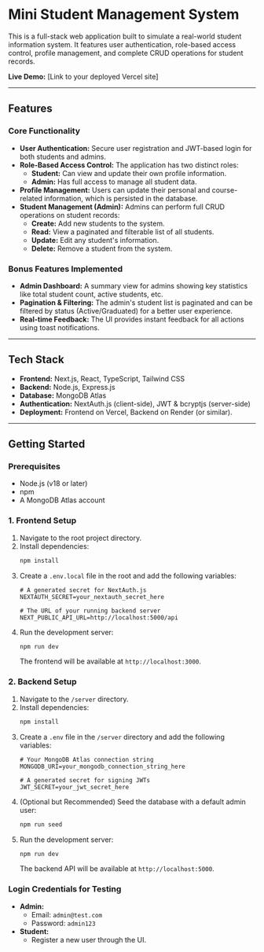 # Mini Student Management System

This is a full-stack web application built to simulate a real-world student information system. It features user authentication, role-based access control, profile management, and complete CRUD operations for student records.

**Live Demo:** [Link to your deployed Vercel site]

---

## Features

### Core Functionality
- **User Authentication:** Secure user registration and JWT-based login for both students and admins.
- **Role-Based Access Control:** The application has two distinct roles:
  - **Student:** Can view and update their own profile information.
  - **Admin:** Has full access to manage all student data.
- **Profile Management:** Users can update their personal and course-related information, which is persisted in the database.
- **Student Management (Admin):** Admins can perform full CRUD operations on student records:
  - **Create:** Add new students to the system.
  - **Read:** View a paginated and filterable list of all students.
  - **Update:** Edit any student's information.
  - **Delete:** Remove a student from the system.

### Bonus Features Implemented
- **Admin Dashboard:** A summary view for admins showing key statistics like total student count, active students, etc.
- **Pagination & Filtering:** The admin's student list is paginated and can be filtered by status (Active/Graduated) for a better user experience.
- **Real-time Feedback:** The UI provides instant feedback for all actions using toast notifications.

---

## Tech Stack

- **Frontend:** Next.js, React, TypeScript, Tailwind CSS
- **Backend:** Node.js, Express.js
- **Database:** MongoDB Atlas
- **Authentication:** NextAuth.js (client-side), JWT & bcryptjs (server-side)
- **Deployment:** Frontend on Vercel, Backend on Render (or similar).

---

## Getting Started

### Prerequisites
- Node.js (v18 or later)
- npm
- A MongoDB Atlas account

### 1. Frontend Setup

1.  Navigate to the root project directory.
2.  Install dependencies:
    ```bash
    npm install
    ```
3.  Create a `.env.local` file in the root and add the following variables:
    ```
    # A generated secret for NextAuth.js
    NEXTAUTH_SECRET=your_nextauth_secret_here

    # The URL of your running backend server
    NEXT_PUBLIC_API_URL=http://localhost:5000/api
    ```
4.  Run the development server:
    ```bash
    npm run dev
    ```
    The frontend will be available at `http://localhost:3000`.

### 2. Backend Setup

1.  Navigate to the `/server` directory.
2.  Install dependencies:
    ```bash
    npm install
    ```
3.  Create a `.env` file in the `/server` directory and add the following variables:
    ```
    # Your MongoDB Atlas connection string
    MONGODB_URI=your_mongodb_connection_string_here

    # A generated secret for signing JWTs
    JWT_SECRET=your_jwt_secret_here
    ```
4.  (Optional but Recommended) Seed the database with a default admin user:
    ```bash
    npm run seed
    ```
5.  Run the development server:
    ```bash
    npm run dev
    ```
    The backend API will be available at `http://localhost:5000`.

### Login Credentials for Testing

-   **Admin:**
    -   Email: `admin@test.com`
    -   Password: `admin123`
-   **Student:**
    -   Register a new user through the UI.